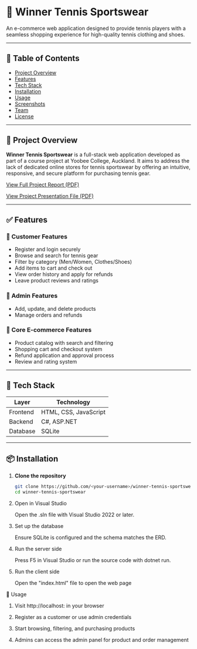 # 🎾 Winner Tennis Sportswear

An e-commerce web application designed to provide tennis players with a seamless shopping experience for high-quality tennis clothing and shoes.

---

## 📌 Table of Contents
- [Project Overview](#project-overview)
- [Features](#features)
- [Tech Stack](#tech-stack)
- [Installation](#installation)
- [Usage](#usage)
- [Screenshots](#screenshots)
- [Team](#team)
- [License](#license)

---

## 🚀 Project Overview

**Winner Tennis Sportswear** is a full-stack web application developed as part of a course project at Yoobee College, Auckland. It aims to address the lack of dedicated online stores for tennis sportswear by offering an intuitive, responsive, and secure platform for purchasing tennis gear.

[View Full Project Report (PDF)](./Winner%20Tennis%20Sportswear%20Project%20Report%20.pdf)


[View Project Presentation File (PDF)](./Winner%20Tennis%20sportwears%20Project%20Presentation.pdf)

---

## ✅ Features

### 👤 Customer Features
- Register and login securely
- Browse and search for tennis gear
- Filter by category (Men/Women, Clothes/Shoes)
- Add items to cart and check out
- View order history and apply for refunds
- Leave product reviews and ratings

### 🔧 Admin Features
- Add, update, and delete products
- Manage orders and refunds

### 🛒 Core E-commerce Features
- Product catalog with search and filtering
- Shopping cart and checkout system
- Refund application and approval process
- Review and rating system

---

## 🧰 Tech Stack

| Layer        | Technology         |
|--------------|--------------------|
| Frontend     | HTML, CSS, JavaScript |
| Backend      | C#, ASP.NET        |
| Database     | SQLite             |

---

## 📦 Installation

1. **Clone the repository**
   ```bash
   git clone https://github.com/<your-username>/winner-tennis-sportswear.git
   cd winner-tennis-sportswear
2.  Open in Visual Studio

    Open the .sln file with Visual Studio 2022 or later.

3.  Set up the database
   
    Ensure SQLite is configured and the schema matches the ERD.

4.  Run the server side

    Press F5 in Visual Studio or run the source code with dotnet run.

5. Run the client side

   Open the "index.html" file to open the web page

🧪 Usage
1. Visit http://localhost:<port> in your browser

2. Register as a customer or use admin credentials

3. Start browsing, filtering, and purchasing products

4. Admins can access the admin panel for product and order management
